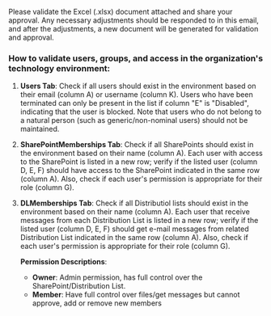 Please validate the Excel (.xlsx) document attached and share your approval. Any necessary adjustments should be responded to in this email, and after the adjustments, a new document will be generated for validation and approval.

### How to validate users, groups, and access in the organization's technology environment:

1. **Users Tab**: Check if all users should exist in the environment based on their email (column A) or username (column K). Users who have been terminated can only be present in the list if column "E" is "Disabled", indicating that the user is blocked. Note that users who do not belong to a natural person (such as generic/non-nominal users) should not be maintained.

2. **SharePointMemberships Tab**: Check if all SharePoints should exist in the environment based on their name (column A). Each user with access to the SharePoint is listed in a new row; verify if the listed user (column D, E, F) should have access to the SharePoint indicated in the same row (column A). Also, check if each user's permission is appropriate for their role (column G).

3. **DLMemberships Tab**: Check if all Distributiol lists should exist in the environment based on their name (column A). Each user that receive messages from each Distribution List is listed in a new row; verify if the listed user (column D, E, F) should get e-mail messages from related Distribution List indicated in the same row (column A). Also, check if each user's permission is appropriate for their role (column G).

   **Permission Descriptions**:
   - **Owner**: Admin permission, has full control over the SharePoint/Distribution List.
   - **Member**: Have full control over files/get messages but cannot approve, add or remove new members
